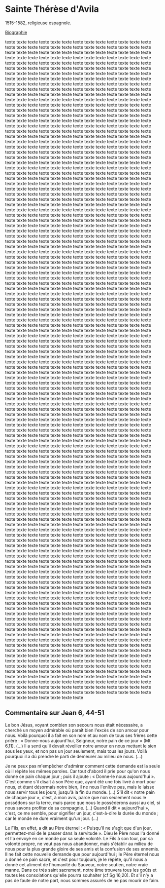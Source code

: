 # Sainte Thérèse d'Avila
1515-1582, religieuse espagnole.

[Biographie](https://fr.wikipedia.org/wiki/Th%C3%A9r%C3%A8se_d'Avila)

texte texte texte texte texte texte texte texte texte texte texte texte texte texte texte texte texte texte texte texte texte texte texte texte texte texte texte texte texte texte texte texte texte texte texte texte texte texte texte texte texte texte texte texte texte texte texte texte texte texte texte texte texte texte texte texte texte texte texte texte texte texte texte texte texte texte texte texte texte texte texte texte texte texte texte texte texte texte texte texte texte texte texte texte texte texte texte texte texte texte texte texte texte texte texte texte texte texte texte texte texte texte texte texte texte texte texte texte texte texte texte texte texte texte texte texte texte texte texte texte texte texte texte texte texte texte texte texte texte texte texte texte texte texte texte texte texte texte texte texte texte texte texte texte texte texte texte texte texte texte texte texte texte texte texte texte texte texte texte texte texte texte texte texte texte texte texte texte texte texte texte texte texte texte texte texte texte texte texte texte texte texte texte texte texte texte texte texte texte texte texte texte texte texte texte texte texte texte texte texte texte texte texte texte texte texte texte texte texte texte texte texte texte texte texte texte texte texte texte texte texte texte texte texte texte texte texte texte texte texte texte texte texte texte texte texte texte texte texte texte texte texte texte texte texte texte texte texte texte texte texte texte texte texte texte texte texte texte texte texte texte texte texte texte texte texte texte texte texte texte texte texte texte texte texte texte texte texte texte texte texte texte texte texte texte texte texte texte texte texte texte texte texte texte texte texte texte texte texte texte texte texte texte texte texte texte texte texte texte texte texte texte texte texte texte texte texte texte texte texte texte texte texte texte texte texte texte texte texte texte texte texte texte texte texte texte texte texte texte texte texte texte texte texte texte texte texte texte texte texte texte texte texte texte texte texte texte texte texte texte texte texte texte texte texte texte texte texte texte texte texte texte texte texte texte texte texte texte texte texte texte texte texte texte texte texte texte texte texte texte texte texte texte texte texte texte texte texte texte texte texte texte texte texte texte texte texte texte texte texte texte texte texte texte texte texte texte texte texte texte texte texte texte texte texte texte texte texte texte texte texte texte texte texte texte texte texte texte texte texte texte texte texte texte texte texte texte texte texte texte texte texte texte texte texte texte texte texte texte texte texte texte texte texte texte texte texte texte texte texte texte texte texte texte texte texte texte texte texte texte texte texte texte texte texte texte texte texte texte texte texte texte texte texte texte texte texte texte texte texte texte texte texte texte texte texte texte texte texte texte texte texte texte texte texte texte texte texte texte texte texte texte texte texte texte texte texte texte texte texte texte texte texte texte texte texte texte texte texte texte texte texte texte texte texte texte texte texte texte texte texte texte texte texte texte texte texte texte texte texte texte texte texte texte texte texte texte texte texte texte texte texte texte texte texte texte texte texte texte texte texte texte texte texte texte texte texte texte texte texte texte texte texte texte texte texte texte texte texte texte texte texte texte texte texte texte texte texte texte texte texte texte texte texte texte texte texte texte texte texte texte texte texte texte texte texte texte texte texte texte texte texte texte texte texte texte texte texte texte texte texte texte texte texte texte texte texte texte texte texte texte texte texte texte texte texte texte texte texte texte texte texte texte texte texte texte texte texte texte texte texte texte texte texte texte texte texte texte texte texte texte texte texte texte texte texte texte texte texte texte texte texte texte texte texte texte texte texte texte texte texte texte texte texte texte texte texte texte texte texte texte texte texte texte texte texte texte texte texte texte texte texte texte texte texte texte texte texte texte texte texte texte texte texte texte texte texte texte texte texte texte texte texte texte texte texte texte texte texte texte texte texte texte texte texte texte texte texte texte texte texte texte texte texte texte texte texte texte texte texte texte texte texte texte texte texte texte texte texte texte texte texte texte texte texte texte texte texte texte texte texte texte texte texte texte texte texte texte texte texte texte texte texte texte texte texte texte texte texte texte texte texte texte texte texte texte texte texte texte texte texte texte texte texte texte texte texte texte texte texte texte texte texte texte texte texte texte texte texte texte texte texte texte texte texte texte texte texte texte texte texte texte texte texte texte texte texte texte texte texte texte texte texte texte texte texte texte texte texte texte texte texte texte texte texte texte texte texte texte texte texte texte texte texte texte texte texte texte texte texte texte texte texte texte texte texte texte texte texte texte texte texte texte texte texte texte texte texte texte texte texte texte texte texte texte texte texte texte texte texte texte texte texte texte texte texte texte texte texte texte texte texte texte texte texte texte texte texte texte texte texte texte texte texte texte texte texte texte texte texte texte texte texte texte texte texte texte texte texte texte texte texte texte texte texte texte texte texte texte texte texte texte texte texte texte texte texte texte texte texte texte texte texte texte texte texte texte texte texte texte texte texte texte texte texte texte texte texte texte texte texte texte texte texte texte texte texte texte texte texte texte texte texte texte texte texte texte texte texte texte texte texte texte texte texte texte texte texte texte texte texte texte texte texte texte texte texte texte texte texte texte texte texte texte texte texte texte texte texte texte texte texte texte texte texte texte texte texte texte texte texte texte texte texte texte texte texte texte texte texte texte texte texte texte texte texte texte texte texte texte texte texte texte texte texte texte texte texte texte texte texte texte texte texte texte texte texte texte texte texte texte texte texte texte texte texte texte texte texte texte texte texte texte texte texte texte texte texte texte texte texte texte texte texte texte texte texte texte texte texte texte texte texte texte texte texte texte texte texte texte texte texte texte texte texte texte texte texte texte texte texte texte texte texte texte texte texte texte texte texte texte texte texte texte texte texte texte texte texte texte texte texte texte texte texte texte texte texte texte texte texte texte texte texte texte texte texte texte texte texte texte texte texte texte texte texte texte texte texte texte texte texte texte texte texte texte texte texte texte texte texte texte texte texte texte texte texte texte texte texte texte texte texte texte texte texte texte texte texte texte texte texte texte texte texte texte texte texte texte texte texte texte texte texte texte texte texte texte texte texte texte texte texte texte texte texte texte texte texte texte texte texte texte texte texte texte texte texte texte texte texte texte texte texte texte texte texte texte texte texte texte texte texte texte texte texte texte texte texte texte texte texte texte texte texte texte texte texte texte texte texte texte texte texte texte texte texte texte texte texte texte texte texte texte texte texte texte texte texte texte texte texte texte texte texte texte texte texte texte texte texte texte texte texte texte texte texte texte texte texte texte texte texte texte texte texte texte texte texte texte texte texte texte texte texte texte texte texte texte texte texte texte texte texte texte texte texte texte texte texte texte texte texte texte texte texte texte texte texte texte texte texte texte texte texte texte texte texte texte texte texte texte texte texte texte texte texte texte texte texte texte texte texte texte texte texte texte texte texte texte texte texte texte texte texte texte texte texte texte texte texte texte texte texte texte texte texte texte texte texte texte texte texte texte texte texte texte texte texte texte texte texte texte texte texte texte texte texte texte texte texte texte texte texte texte texte texte texte texte texte texte texte texte texte texte texte texte texte texte texte texte texte texte texte texte texte texte texte texte texte texte texte texte texte texte texte texte texte texte texte texte texte texte texte texte texte texte texte texte texte texte texte texte texte texte texte texte texte texte texte texte texte texte texte texte texte texte texte texte texte texte texte texte texte texte texte texte texte texte texte texte texte texte texte texte texte texte texte texte texte texte texte texte texte texte texte texte texte texte texte texte texte texte texte texte texte texte texte texte texte texte texte texte texte texte texte texte texte texte texte texte texte texte texte texte texte texte texte texte texte texte texte texte texte texte texte texte texte texte texte texte texte texte texte texte texte texte texte texte texte texte texte texte texte texte texte texte texte texte texte texte texte texte texte texte texte texte texte texte texte texte texte texte texte texte texte texte texte texte texte texte texte 


## Commentaire sur Jean 6, 44-51 <a name="jean-6-44-51"></a>

Le bon Jésus, voyant combien son secours nous était nécessaire, a cherché un moyen admirable où paraît bien l'excès de son amour pour nous. Voilà pourquoi il a fait en son nom et au nom de tous ses frères cette prière : « Donne-nous aujourd'hui, Seigneur, notre pain de ce jour » (Mt 6,11). (...) Il a senti qu'il devait réveiller notre amour en nous mettant le sien sous les yeux, et non pas un jour seulement, mais tous les jours. Voilà pourquoi il a dû prendre le parti de demeurer au milieu de nous. (...)

Je ne peux pas m'empêcher d'admirer comment cette demande est la seule où il répète les mêmes paroles. Car tout d'abord il prie pour qu'on nous donne ce pain chaque jour ; puis il ajoute : « Donne-le nous aujourd'hui ». C'est comme s'il disait à son Père que, ayant été une fois livré à mort pour nous, et étant désormais notre bien, il ne nous l'enlève pas, mais le laisse nous servir tous les jours, jusqu'à la fin du monde. (...) S'il dit « notre pain de chaque jour », c'est, à mon avis, parce que non seulement nous le possédons sur la terre, mais parce que nous le possèderons aussi au ciel, si nous savons profiter de sa compagnie. (...) Quand il dit « aujourd'hui », c'est, ce me semble, pour signifier un jour, c'est-à-dire la durée du monde ; car le monde ne dure vraiment qu'un jour. (...)

Le Fils, en effet, a dit au Père éternel : « Puisqu'il ne s'agit que d'un jour, permettez-moi de le passer dans la servitude ». Dieu le Père nous l'a donné et l'a envoyé en ce monde par sa seule volonté. Le Fils à son tour, par sa volonté propre, ne veut pas nous abandonner, mais s'établir au milieu de nous pour la plus grande gloire de ses amis et la confusion de ses ennemis. Il ne fait cette nouvelle demande que pour aujourd'hui ; le Père éternel nous a donné ce pain sacré, et c'est pour toujours, je le répète, qu'il nous a donné cet aliment de l'humanité du Sauveur, notre soutien, notre vraie manne. Dans ce très saint sacrement, notre âme trouvera tous les goûts et toutes les consolations qu'elle pourra souhaiter (cf Sg 16,20). Et s'il n'y a pas de faute de notre part, nous sommes assurés de ne pas mourir de faim.
